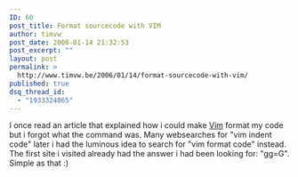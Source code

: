 ```yaml
---
ID: 60
post_title: Format sourcecode with VIM
author: timvw
post_date: 2006-01-14 21:32:53
post_excerpt: ""
layout: post
permalink: >
  http://www.timvw.be/2006/01/14/format-sourcecode-with-vim/
published: true
dsq_thread_id:
  - "1933324865"
---
```

<p>I once read an article that explained how i could make <a href="http://www.vim.org">Vim</a> format my code but i forgot what the command was. Many websearches for "vim indent code" later i had the luminous idea to search for "vim format code" instead. The first site i visited already had the answer i had been looking for: "gg=G". Simple as that :)</p>